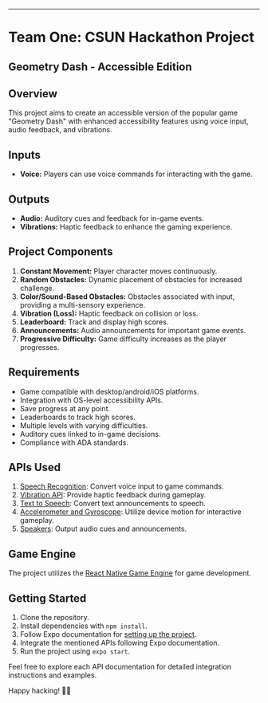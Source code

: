 
---

# Team One: CSUN Hackathon Project

## Geometry Dash - Accessible Edition

## Overview
This project aims to create an accessible version of the popular game "Geometry Dash" with enhanced accessibility features using voice input, audio feedback, and vibrations.

## Inputs
- **Voice:** Players can use voice commands for interacting with the game.

## Outputs
- **Audio:** Auditory cues and feedback for in-game events.
- **Vibrations:** Haptic feedback to enhance the gaming experience.

## Project Components
1. **Constant Movement:** Player character moves continuously.
2. **Random Obstacles:** Dynamic placement of obstacles for increased challenge.
3. **Color/Sound-Based Obstacles:** Obstacles associated with input, providing a multi-sensory experience.
4. **Vibration (Loss):** Haptic feedback on collision or loss.
5. **Leaderboard:** Track and display high scores.
6. **Announcements:** Audio announcements for important game events.
7. **Progressive Difficulty:** Game difficulty increases as the player progresses.

## Requirements
- Game compatible with desktop/android/iOS platforms.
- Integration with OS-level accessibility APIs.
- Save progress at any point.
- Leaderboards to track high scores.
- Multiple levels with varying difficulties.
- Auditory cues linked to in-game decisions.
- Compliance with ADA standards.

## APIs Used
1. [Speech Recognition](https://docs.expo.dev/versions/latest/sdk/speech/): Convert voice input to game commands.
2. [Vibration API](https://docs.expo.dev/versions/latest/sdk/vibration/): Provide haptic feedback during gameplay.
3. [Text to Speech](https://docs.expo.dev/versions/latest/sdk/speech/): Convert text announcements to speech.
4. [Accelerometer and Gyroscope](https://docs.expo.dev/versions/latest/sdk/accelerometer/): Utilize device motion for interactive gameplay.
5. [Speakers](https://docs.expo.dev/versions/latest/sdk/audio/): Output audio cues and announcements.

## Game Engine
The project utilizes the [React Native Game Engine](https://github.com/bberak/react-native-game-engine) for game development.

## Getting Started
1. Clone the repository.
2. Install dependencies with `npm install`.
3. Follow Expo documentation for [setting up the project](https://docs.expo.dev/).
4. Integrate the mentioned APIs following Expo documentation.
5. Run the project using `expo start`.

Feel free to explore each API documentation for detailed integration instructions and examples.

Happy hacking! 🚀✨